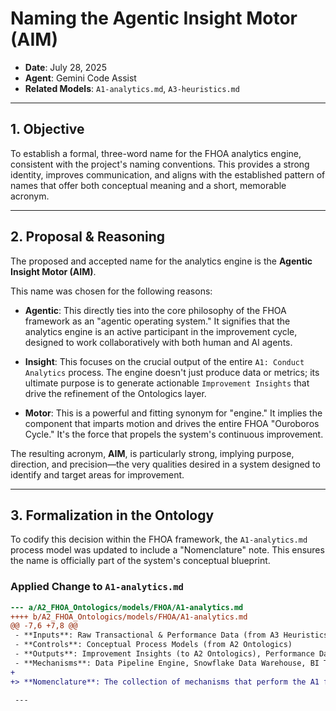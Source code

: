 # Naming the Agentic Insight Motor (AIM)

*   **Date**: July 28, 2025
*   **Agent**: Gemini Code Assist
*   **Related Models**: `A1-analytics.md`, `A3-heuristics.md`

---

## 1. Objective

To establish a formal, three-word name for the FHOA analytics engine, consistent with the project's naming conventions. This provides a strong identity, improves communication, and aligns with the established pattern of names that offer both conceptual meaning and a short, memorable acronym.

---

## 2. Proposal & Reasoning

The proposed and accepted name for the analytics engine is the **Agentic Insight Motor (AIM)**.

This name was chosen for the following reasons:

*   **Agentic**: This directly ties into the core philosophy of the FHOA framework as an "agentic operating system." It signifies that the analytics engine is an active participant in the improvement cycle, designed to work collaboratively with both human and AI agents.

*   **Insight**: This focuses on the crucial output of the entire `A1: Conduct Analytics` process. The engine doesn't just produce data or metrics; its ultimate purpose is to generate actionable `Improvement Insights` that drive the refinement of the Ontologics layer.

*   **Motor**: This is a powerful and fitting synonym for "engine." It implies the component that imparts motion and drives the entire FHOA "Ouroboros Cycle." It's the force that propels the system's continuous improvement.

The resulting acronym, **AIM**, is particularly strong, implying purpose, direction, and precision—the very qualities desired in a system designed to identify and target areas for improvement.

---

## 3. Formalization in the Ontology

To codify this decision within the FHOA framework, the `A1-analytics.md` process model was updated to include a "Nomenclature" note. This ensures the name is officially part of the system's conceptual blueprint.

### Applied Change to `A1-analytics.md`

```diff
--- a/A2_FHOA_Ontologics/models/FHOA/A1-analytics.md
++++ b/A2_FHOA_Ontologics/models/FHOA/A1-analytics.md
@@ -7,6 +7,8 @@
 - **Inputs**: Raw Transactional & Performance Data (from A3 Heuristics)
 - **Controls**: Conceptual Process Models (from A2 Ontologics)
 - **Outputs**: Improvement Insights (to A2 Ontologics), Performance Dashboards
 - **Mechanisms**: Data Pipeline Engine, Snowflake Data Warehouse, BI Tools, ML Frameworks, Data Analysts & Scientists
+
+> **Nomenclature**: The collection of mechanisms that perform the A1 function is formally named the **Agentic Insight Motor (AIM)**. It is the motor that drives the FHOA continuous improvement cycle.
 
 ---
```

